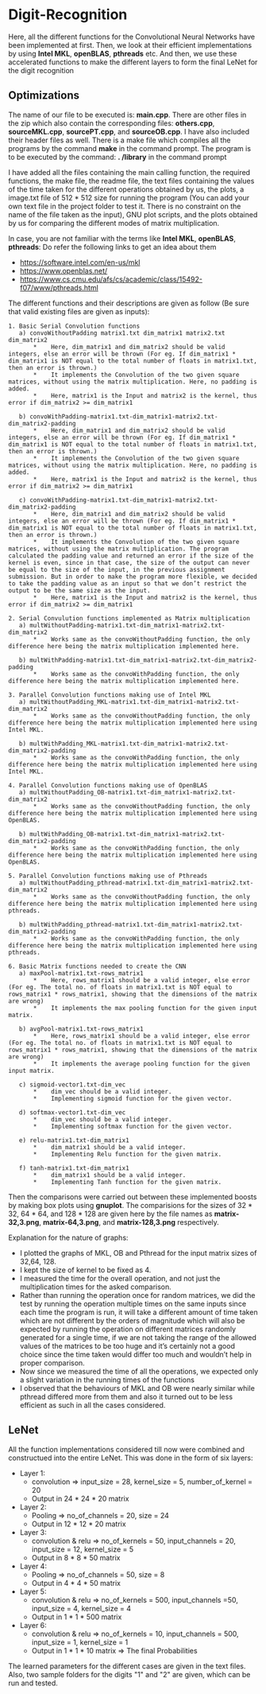 # Digit-Recognition

Here, all the different functions for the Convolutional Neural Networks have been implemented at first. Then, we look at their efficient implementations by using **Intel MKL**, **openBLAS**, **pthreads** etc. And then, we use these accelerated functions to make the different layers to form the final LeNet for the digit recognition

## Optimizations

The name of our file to be executed is: **main.cpp**. There are other files in the zip which also contain the corresponding files: **others.cpp**, **sourceMKL.cpp**, **sourcePT.cpp**, and **sourceOB.cpp**. I have also included their header files as well. There is a make file which compiles all the programs by the command **make** in the command prompt. The program is to be executed by the command: **. /library** in the command prompt

I have added all the files containing the main calling function, the required functions, the make file, the readme file, the text files containing the values of the time taken for the different operations obtained by us, the plots, a image.txt file of 512 * 512 size for running the program (You can add your own text file in the project folder to test it. There is no constraint on the name of the file taken as the input), GNU plot scripts, and the plots obtained by us for comparing the different modes of matrix multiplication. 

In case, you are not familiar with the terms like **Intel MKL**, **openBLAS**, **pthreads**: Do refer the following links to get an idea about them

 * https://software.intel.com/en-us/mkl
 * https://www.openblas.net/
 * https://www.cs.cmu.edu/afs/cs/academic/class/15492-f07/www/pthreads.html

The different functions and their descriptions are given as follow (Be sure that valid existing files are given as inputs):
```
1. Basic Serial Convolution functions
   a) convoWithoutPadding matrix1.txt dim_matrix1 matrix2.txt dim_matrix2
       *	Here, dim_matrix1 and dim_matrix2 should be valid integers, else an error will be thrown (For eg. If dim_matrix1 * dim_matrix1 is NOT equal to the total number of floats in matrix1.txt, then an error is thrown.)
       *	It implements the Convolution of the two given square matrices, without using the matrix multiplication. Here, no padding is added.
       *	Here, matrix1 is the Input and matrix2 is the kernel, thus error if dim_matrix2 >= dim_matrix1

   b) convoWithPadding-matrix1.txt-dim_matrix1-matrix2.txt-dim_matrix2-padding
       *	Here, dim_matrix1 and dim_matrix2 should be valid integers, else an error will be thrown (For eg. If dim_matrix1 * dim_matrix1 is NOT equal to the total number of floats in matrix1.txt, then an error is thrown.)
       *	It implements the Convolution of the two given square matrices, without using the matrix multiplication. Here, no padding is added.
       *	Here, matrix1 is the Input and matrix2 is the kernel, thus error if dim_matrix2 >= dim_matrix1

   c) convoWithPadding-matrix1.txt-dim_matrix1-matrix2.txt-dim_matrix2-padding
       *	Here, dim_matrix1 and dim_matrix2 should be valid integers, else an error will be thrown (For eg. If dim_matrix1 * dim_matrix1 is NOT equal to the total number of floats in matrix1.txt, then an error is thrown.)
       *	It implements the Convolution of the two given square matrices, without using the matrix multiplication. The program calculated the padding value and returned an error if the size of the kernel is even, since in that case, the size of the output can never be equal to the size of the input, in the previous assignment submission. But in order to make the program more flexible, we decided to take the padding value as an input so that we don’t restrict the output to be the same size as the input.
       *	Here, matrix1 is the Input and matrix2 is the kernel, thus error if dim_matrix2 >= dim_matrix1
 
2. Serial Convulution functions implemented as Matrix multiplication
   a) multWithoutPadding-matrix1.txt-dim_matrix1-matrix2.txt-dim_matrix2
       *	Works same as the convoWithoutPadding function, the only difference here being the matrix multiplication implemented here.

   b) multWithPadding-matrix1.txt-dim_matrix1-matrix2.txt-dim_matrix2-padding
       *	Works same as the convoWithPadding function, the only difference here being the matrix multiplication implemented here.
 
3. Parallel Convolution functions making use of Intel MKL 
   a) multWithoutPadding_MKL-matrix1.txt-dim_matrix1-matrix2.txt-dim_matrix2
       *	Works same as the convoWithoutPadding function, the only difference here being the matrix multiplication implemented here using Intel MKL.

   b) multWithPadding_MKL-matrix1.txt-dim_matrix1-matrix2.txt-dim_matrix2-padding
       *	Works same as the convoWithPadding function, the only difference here being the matrix multiplication implemented here using Intel MKL.

4. Parallel Convolution functions making use of OpenBLAS
   a) multWithoutPadding_OB-matrix1.txt-dim_matrix1-matrix2.txt-dim_matrix2
       *	Works same as the convoWithoutPadding function, the only difference here being the matrix multiplication implemented here using OpenBLAS.

   b) multWithPadding_OB-matrix1.txt-dim_matrix1-matrix2.txt-dim_matrix2-padding
       *	Works same as the convoWithPadding function, the only difference here being the matrix multiplication implemented here using OpenBLAS.

5. Parallel Convolution functions making use of Pthreads
   a) multWithoutPadding_pthread-matrix1.txt-dim_matrix1-matrix2.txt-dim_matrix2
       *	Works same as the convoWithoutPadding function, the only difference here being the matrix multiplication implemented here using pthreads.

   b) multWithPadding_pthread-matrix1.txt-dim_matrix1-matrix2.txt-dim_matrix2-padding
       *	Works same as the convoWithPadding function, the only difference here being the matrix multiplication implemented here using pthreads.

6. Basic Matrix functions needed to create the CNN
   a) maxPool-matrix1.txt-rows_matrix1
       *	Here, rows_matrix1 should be a valid integer, else error (For eg. The total no. of floats in matrix1.txt is NOT equal to rows_matrix1 * rows_matrix1, showing that the dimensions of the matrix are wrong)
       *	It implements the max pooling function for the given input matrix.

   b) avgPool-matrix1.txt-rows_matrix1
       *	Here, rows_matrix1 should be a valid integer, else error (For eg. The total no. of floats in matrix1.txt is NOT equal to rows_matrix1 * rows_matrix1, showing that the dimensions of the matrix are wrong)
       *	It implements the average pooling function for the given input matrix.

   c) sigmoid-vector1.txt-dim_vec
       *	dim_vec should be a valid integer.
       *	Implementing sigmoid function for the given vector.

   d) softmax-vector1.txt-dim_vec
       *	dim_vec should be a valid integer.
       *	Implementing softmax function for the given vector.

   e) relu-matrix1.txt-dim_matrix1
       *	dim_matrix1 should be a valid integer.
       *	Implementing Relu function for the given matrix.

   f) tanh-matrix1.txt-dim_matrix1
       *	dim_matrix1 should be a valid integer.
       *	Implementing Tanh function for the given matrix.
```
Then the comparisons were carried out between these implemented boosts by making box plots using **gnuplot**. The comparisions for the sizes of 32 * 32, 64 * 64, and 128 * 128 are given here by the file names as **matrix-32,3.png**, **matrix-64,3.png**, and **matrix-128,3.png** respectively.
   
Explanation for the nature of graphs:

  *	I plotted the graphs of MKL, OB and Pthread for the input matrix sizes of 32,64, 128.
  *	I kept the size of kernel to be fixed as 4.
  *	I measured the time for the overall operation, and not just the multiplication times for the asked comparison.
  *	Rather than running the operation once for random matrices, we did the test by running the operation multiple times on the same inputs since each time the program is run, it will take a different amount of time taken which are not different by the orders of magnitude which will also be expected by running the operation on different matrices randomly generated for a single time, if we are not taking the range of the allowed values of the matrices to be too huge and it’s certainly not a good choice since the time taken would differ too much and wouldn’t help in proper comparison.
  *	Now since we measured the time of all the operations, we expected only a slight variation in the running times of the functions
  *	I observed that the behaviours of MKL and OB were nearly similar while pthread differed more from them and also it turned out to be less efficient as such in all the cases considered.
  
## LeNet

All the function implementations considered till now were combined and constructued into the entire LeNet. This was done in the form of six layers:

 * Layer 1: 
    * convolution => input_size = 28, kernel_size = 5, number_of_kernel = 20
    * Output in 24 * 24 * 20 matrix 
 * Layer 2: 
    * Pooling => no_of_channels = 20, size = 24
    * Output in 12 * 12 * 20 matrix
 * Layer 3: 
    * convolution & relu => no_of_kernels = 50, input_channels = 20, input_size = 12, kernel_size = 5
    * Output in 8 * 8 * 50 matrix
 * Layer 4: 
    * Pooling => no_of_channels = 50, size = 8
    * Output in 4 * 4 * 50 matrix
 * Layer 5: 
    * convolution & relu => no_of_kernels = 500, input_channels =50, input_size = 4, kernel_size = 4
    * Output in 1 * 1 * 500 matrix
 * Layer 6: 
    * convolution & relu => no_of_kernels = 10, input_channels = 500, input_size = 1, kernel_size = 1
    * Output in 1 * 1 * 10 matrix => The final Probabilities
  
The learned parameters for the different cases are given in the text files. Also, two sample folders for the digits "1" and "2" are given, which can be run and tested.
